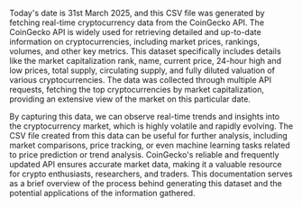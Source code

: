 Today's date is 31st March 2025, and this CSV file was generated by fetching real-time cryptocurrency data from the CoinGecko API. The CoinGecko API is widely used for retrieving detailed and up-to-date information on cryptocurrencies, including market prices, rankings, volumes, and other key metrics. This dataset specifically includes details like the market capitalization rank, name, current price, 24-hour high and low prices, total supply, circulating supply, and fully diluted valuation of various cryptocurrencies. The data was collected through multiple API requests, fetching the top cryptocurrencies by market capitalization, providing an extensive view of the market on this particular date.

By capturing this data, we can observe real-time trends and insights into the cryptocurrency market, which is highly volatile and rapidly evolving. The CSV file created from this data can be useful for further analysis, including market comparisons, price tracking, or even machine learning tasks related to price prediction or trend analysis. CoinGecko's reliable and frequently updated API ensures accurate market data, making it a valuable resource for crypto enthusiasts, researchers, and traders. This documentation serves as a brief overview of the process behind generating this dataset and the potential applications of the information gathered.
